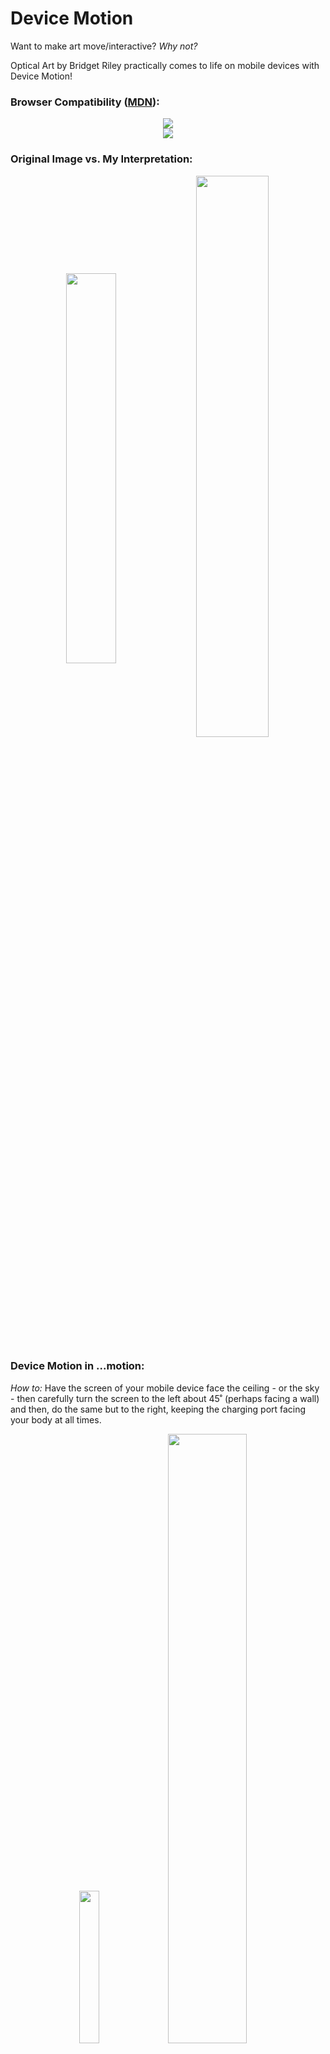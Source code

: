 # Device Motion
Want to make art move/interactive? <i>Why not?</i>

Optical Art by Bridget Riley practically comes to life on mobile devices with Device Motion!
### Browser Compatibility (<a href="https://developer.mozilla.org/en-US/docs/Web/API/Window/devicemotion_event#browser_compatibility">MDN</a>):
<div align="center">
  <img src="https://user-images.githubusercontent.com/70993217/224460875-d3707257-b66f-47d5-839a-44c1fc986044.png"/>
  <br/>
  <img src="https://user-images.githubusercontent.com/70993217/224460878-8c63f0f7-4368-4b2f-9650-3889217358f9.png"/>
</div>

### Original Image vs. My Interpretation:

<div align="center">
  <img align="center" src="https://d7hftxdivxxvm.cloudfront.net/?resize_to=fit&width=800&height=796&quality=80&src=https%3A%2F%2Fd32dm0rphc51dk.cloudfront.net%2FRkVf05cQRyyK5nWo5s8z1w%2Flarge.jpg" width="40%"/> <img align="center" src="https://webpage.pace.edu/zd79703n/homework/hw4/pic1.png" width="48%"/> 
</div>

### Device Motion in ...motion: 
<i>How to:</i> Have the screen of your mobile device face the ceiling - or the sky - then carefully turn the screen to the left about 45˚ (perhaps facing a wall) and then, do the same but to the right, keeping the charging port facing your body at all times.

<div align="center">
  <img src="https://media.giphy.com/media/X3fObwQG38spooLjYF/giphy.gif" width="25%"/><img src="https://developer.mozilla.org/en-US/docs/Web/API/Device_orientation_events/Orientation_and_motion_data_explained/gamma.png" width="50%"/>
</div>
